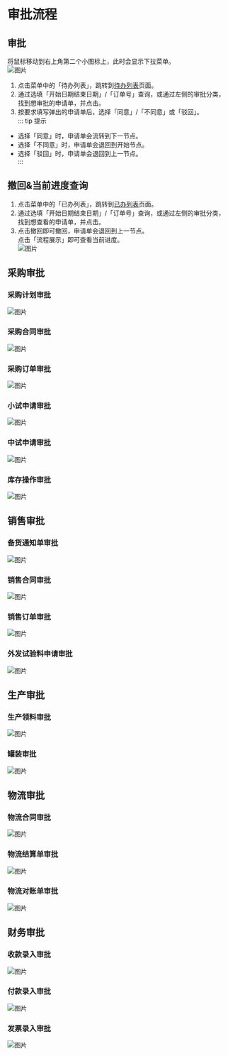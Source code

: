 # 审批流程
## 审批
将鼠标移动到右上角第二个小图标上，此时会显示下拉菜单。  
![图片](/images/process/splc.jpg)  
1. 点击菜单中的「待办列表」，跳转到<u>待办列表</u>页面。  
2. 通过选填「开始日期结束日期」/「订单号」查询，或通过左侧的审批分类，找到想审批的申请单，并点击。  
3. 按要求填写弹出的申请单后，选择「同意」/「不同意」或「驳回」。  
::: tip 提示
+ 选择「同意」时，申请单会流转到下一节点。  
+ 选择「不同意」时，申请单会退回到开始节点。  
+ 选择「驳回」时，申请单会退回到上一节点。  
:::
## 撤回&当前进度查询
1. 点击菜单中的「已办列表」，跳转到<u>已办列表</u>页面。  
2. 通过选填「开始日期结束日期」/「订单号」查询，或通过左侧的审批分类，找到想查看的申请单，并点击。  
3. 点击<kbd>撤回</kbd>即可撤回，申请单会退回到上一节点。  
点击「流程展示」即可查看当前进度。  
![图片](/images/process/splc2.jpg)  
## 采购审批
### 采购计划审批
![图片](/images/process/cg-cgjhsp.png)  
### 采购合同审批
![图片](/images/process/cg-cghtsp.png)  
### 采购订单审批
![图片](/images/process/cg-cgddsp.png)  
### 小试申请审批
![图片](/images/process/cg-xssqsp.png)  
### 中试申请审批
![图片](/images/process/cg-zssqsp.png)  
### 库存操作审批
![图片](/images/process/cg-kcczsp.png)  
## 销售审批
### 备货通知单审批
![图片](/images/process/xs-bhtzdsp.png)  
### 销售合同审批
![图片](/images/process/xs-xshtsp.png)  
### 销售订单审批
![图片](/images/process/xs-xsddsp.png)  
### 外发试验料申请审批
![图片](/images/process/xs-wfsylsqsp.png)  
## 生产审批
### 生产领料审批
![图片](/images/process/sc-scllsp.png)  
### 罐装审批
![图片](/images/process/sc-gzsp.png)  
<!-- ### 技术中间库入库审批 -->
<!-- ### 技术中间库出库审批 -->
## 物流审批
### 物流合同审批
![图片](/images/process/wl-wlhtsp.png)  
### 物流结算单审批
![图片](/images/process/wl-wljsdsp.png)  
### 物流对账单审批
![图片](/images/process/wl-wldzdsp.png)  
## 财务审批
### 收款录入审批
![图片](/images/process/cw-sklrsp.png)  
### 付款录入审批
![图片](/images/process/cw-fklrsp.png)  
### 发票录入审批
![图片](/images/process/cw-fplrsp.png)  
<!-- ### 发票作废审批 -->
